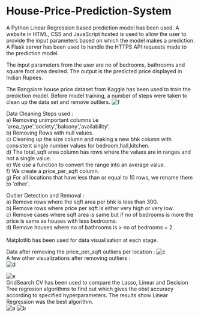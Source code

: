 # House-Price-Prediction-System
A Python Linear Regression based prediction model has been used. A website in HTML, CSS and JavaScript hosted is used to allow the user to provide the input parameters based on which the model makes a prediction. A Flask server has been used to handle the HTTPS API requests made to the prediction model. <br>

The input parameters from the user are no of bedrooms, bathrooms and square foot area desired. The output is the predicted price displayed in Indian Rupees. <br>


The Bangalore house price dataset from Kaggle has been used to train the prediction model. Before model training, a number of steps were taken to clean up the data set and remove outliers.
![f](https://github.com/salil-fernandes/House-Price-Prediction-System/assets/48954206/501d9af8-a778-4cb8-a220-fb4563f902d8)

Data Cleaning Steps used : <br>
a) Removing unimportant columns i.e 'area_type','society','balcony','availability'. <br>
b) Removing Rows with null values. <br>
c) Cleaning up the size column and making a new bhk column with consistent single number values for bedroom,hall,kitchen. <br>
d) The total_sqft area column has rows where the values are in ranges and not a single value.  <br>
e) We use a function to convert the range into an average value. <br>
f) We create a price_per_sqft column. <br>
g) For all locations that have less than or equal to 10 rows, we rename them to 'other'.  <br>

Outlier Detection and Removal :  <br>
a) Remove rows where the sqft area per bhk is less than 300.  <br>
b) Remove rows where price per sqft is either very high or very low.   <br>
c) Remove cases where sqft area is same but if no of bedrooms is more the price is same as houses with less bedrooms. <br>
d) Remove houses where no of bathrooms is > no of bedrooms + 2. <br>
 <br>
Matplotlib has been used for data visualisation at each stage. <br>

Data after removing the price_per_sqft outliers per location :
![c](https://github.com/salil-fernandes/House-Price-Prediction-System/assets/48954206/1b0c5ad0-ec6f-4df1-9cf0-c3b107155755)
 <br>
A few other visualizations after removing outliers : <br>
![d](https://github.com/salil-fernandes/House-Price-Prediction-System/assets/48954206/419e2f6e-5893-4687-ba80-7bbddc9f248a)

![e](https://github.com/salil-fernandes/House-Price-Prediction-System/assets/48954206/0c7e0bd5-42df-49a1-9a6f-7376da575811)
 <br>
GridSearch CV has been used to compare the Lasso, Linear and Decision Tree regresion algorithms to find out which gives the ebst accuracy according to specified hyperparameters. The results show Linear Regression was the best algorithm. <br>
![a](https://github.com/salil-fernandes/House-Price-Prediction-System/assets/48954206/4937baae-0de3-4a93-b8b9-85f6b7830cf7) ![b](https://github.com/salil-fernandes/House-Price-Prediction-System/assets/48954206/c2b13347-fb28-471b-9162-95f2402402ed)


